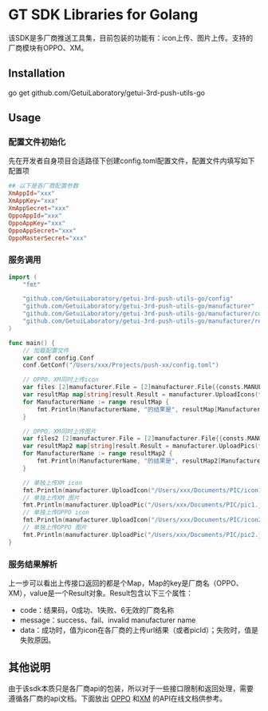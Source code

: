 # GT SDK Libraries for Golang
该SDK是多厂商推送工具集，目前包装的功能有：icon上传、图片上传。支持的厂商模块有OPPO、XM。

## Installation
go get github.com/GetuiLaboratory/getui-3rd-push-utils-go

## Usage
### 配置文件初始化

先在开发者自身项目合适路径下创建config.toml配置文件，配置文件内填写如下配置项

```conf
## 以下是各厂商配置参数
XmAppId="xxx"
XmAppKey="xxx"
XmAppSecret="xxx"
OppoAppId="xxx"
OppoAppKey="xxx"
OppoAppSecret="xxx"
OppoMasterSecret="xxx"
```

### 服务调用

```Go
import (
	"fmt"

	"github.com/GetuiLaboratory/getui-3rd-push-utils-go/config"
	"github.com/GetuiLaboratory/getui-3rd-push-utils-go/manufacturer"
	"github.com/GetuiLaboratory/getui-3rd-push-utils-go/manufacturer/consts"
	"github.com/GetuiLaboratory/getui-3rd-push-utils-go/manufacturer/result"
)

func main() {
    // 加载配置文件
	var conf config.Conf
	conf.GetConf("/Users/xxx/Projects/push-xx/config.toml")

    // OPPO、XM同时上传icon
	var files [2]manufacturer.File = [2]manufacturer.File{{consts.MANUFACTURER_XM, "/Users/xxx/Documents/PIC/icon1.jpg"}, {consts.MANUFACTURER_OPPO, "/Users/xxx/Documents/PIC/icon2.jpg"}}
	var resultMap map[string]result.Result = manufacturer.UploadIcons(files, conf)
	for ManufacturerName := range resultMap {
		fmt.Println(ManufacturerName, "的结果是", resultMap[ManufacturerName])
	}

    // OPPO、XM同时上传图片
	var files2 [2]manufacturer.File = [2]manufacturer.File{{consts.MANUFACTURER_XM, "/Users/xxx/Documents/PIC/pic1.jpg"}, {consts.MANUFACTURER_OPPO, "/Users/xxx/Documents/PIC/pic2.jpg"}}
	var resultMap2 map[string]result.Result = manufacturer.UploadPics(files2, conf)
	for ManufacturerName := range resultMap2 {
		fmt.Println(ManufacturerName, "的结果是", resultMap2[ManufacturerName])
	}

    // 单独上传XM icon
	fmt.Println(manufacturer.UploadIcon("/Users/xxx/Documents/PIC/icon1.jpg", consts.MANUFACTURER_XM, conf))
    // 单独上传XM 图片
	fmt.Println(manufacturer.UploadPic("/Users/xxx/Documents/PIC/pic1.jpg", consts.MANUFACTURER_XM, conf))
    // 单独上传OPPO icon
	fmt.Println(manufacturer.UploadIcon("/Users/xxx/Documents/PIC/icon2.jpg", consts.MANUFACTURER_OPPO, conf))
    // 单独上传OPPO 图片
	fmt.Println(manufacturer.UploadPic("/Users/xxx/Documents/PIC/pic2.jpg", consts.MANUFACTURER_OPPO, conf))
}
```

### 服务结果解析
上一步可以看出上传接口返回的都是个Map，Map的key是厂商名（OPPO、XM），value是一个Result对象。Result包含以下三个属性：
- code：结果码，0成功、1失败、6无效的厂商名称
- message：success、fail、invalid manufacturer name
- data：成功时，值为icon在各厂商的上传url结果（或者picId）；失败时，值是失败原因。

## 其他说明
由于该sdk本质只是各厂商api的包装，所以对于一些接口限制和返回处理，需要遵循各厂商的api文档。下面放出
[OPPO](https://open.oppomobile.com/wiki/doc#id=10693) 和[XM](https://dev.mi.com/console/doc/detail?pId=1163#_10_1) 的API在线文档供参考。

